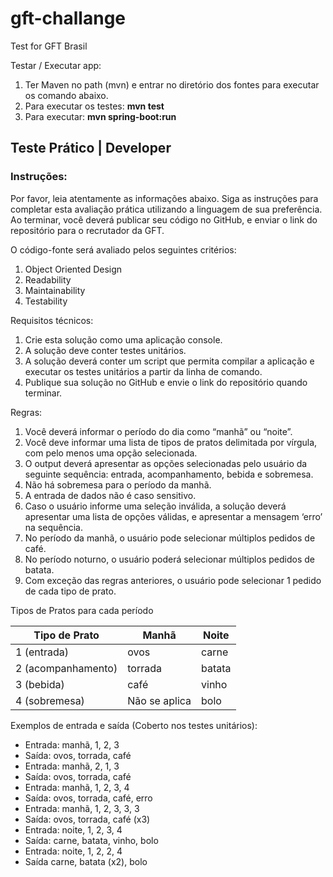 # gft-challange
Test for GFT Brasil

Testar / Executar app:
1. Ter Maven no path (mvn) e entrar no diretório dos fontes para executar os comando abaixo.
2. Para executar os testes: **mvn test**
3. Para executar: **mvn spring-boot:run**

## Teste Prático | Developer

### Instruções:
Por favor, leia atentamente as informações abaixo. Siga as instruções para
completar esta avaliação prática utilizando a linguagem de sua preferência. Ao
terminar, você deverá publicar seu código no GitHub, e enviar o link do repositório
para o recrutador da GFT.

O código-fonte será avaliado pelos seguintes critérios:
1. Object Oriented Design
2. Readability
3. Maintainability
4. Testability

Requisitos técnicos:
1. Crie esta solução como uma aplicação console.
2. A solução deve conter testes unitários.
3. A solução deverá conter um script que permita compilar a aplicação e executar os
testes unitários a partir da linha de comando.
4. Publique sua solução no GitHub e envie o link do repositório quando terminar.

Regras:
1. Você deverá informar o período do dia como “manhã” ou “noite”.
2. Você deve informar uma lista de tipos de pratos delimitada por vírgula, com pelo
menos uma opção selecionada.
3. O output deverá apresentar as opções selecionadas pelo usuário da seguinte
sequência: entrada, acompanhamento, bebida e sobremesa.
4. Não há sobremesa para o período da manhã.
5. A entrada de dados não é caso sensitivo.
6. Caso o usuário informe uma seleção inválida, a solução deverá apresentar uma
lista de opções válidas, e apresentar a mensagem ‘erro’ na sequência.
7. No período da manhã, o usuário pode selecionar múltiplos pedidos de café.
8. No período noturno, o usuário poderá selecionar múltiplos pedidos de batata.
9. Com exceção das regras anteriores, o usuário pode selecionar 1 pedido de cada
tipo de prato.

Tipos de Pratos para cada período

Tipo de Prato | Manhã | Noite
------------- | ----- | -----
1 (entrada) | ovos | carne
2 (acompanhamento) | torrada | batata
3 (bebida) | café | vinho
4 (sobremesa) | Não se aplica | bolo

Exemplos de entrada e saída (Coberto nos testes unitários):
* Entrada: manhã, 1, 2, 3
* Saída: ovos, torrada, café
* Entrada: manhã, 2, 1, 3
* Saída: ovos, torrada, café
* Entrada: manhã, 1, 2, 3, 4
* Saída: ovos, torrada, café, erro
* Entrada: manhã, 1, 2, 3, 3, 3
* Saída: ovos, torrada, café (x3)
* Entrada: noite, 1, 2, 3, 4
* Saída: carne, batata, vinho, bolo
* Entrada: noite, 1, 2, 2, 4
* Saída carne, batata (x2), bolo
